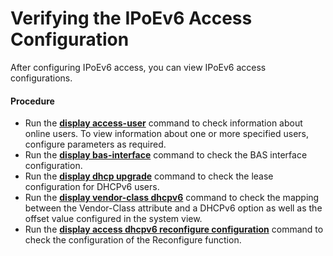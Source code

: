 Verifying the IPoEv6 Access Configuration
=========================================

After configuring IPoEv6 access, you can view IPoEv6 access configurations.

#### Procedure

* Run the [**display access-user**](cmdqueryname=display+access-user) command to check information about online users. To view information about one or more specified users, configure parameters as required.
* Run the [**display bas-interface**](cmdqueryname=display+bas-interface) command to check the BAS interface configuration.
* Run the [**display dhcp upgrade**](cmdqueryname=display+dhcp+upgrade) command to check the lease configuration for DHCPv6 users.
* Run the [**display vendor-class dhcpv6**](cmdqueryname=display+vendor-class+dhcpv6) command to check the mapping between the Vendor-Class attribute and a DHCPv6 option as well as the offset value configured in the system view.
* Run the [**display access dhcpv6 reconfigure configuration**](cmdqueryname=display+access+dhcpv6+reconfigure+configuration) command to check the configuration of the Reconfigure function.